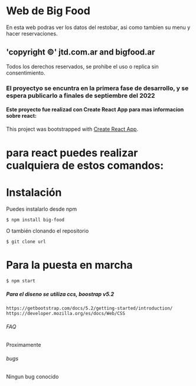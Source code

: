 # Web de Big Food 

En esta web podras ver los datos del restobar, asi como tambien su menu y hacer reservaciones.

## 'copyright ©' jtd.com.ar and bigfood.ar

Todos los derechos reservados, se prohibe el uso o replica sin consentimiento. 


### El proyectyo se encuntra en la primera fase de desarrollo, y se espera publicarlo a finales de septiembre del 2022


#### Este proyecto fue realizad con Create React App para mas informacion sobre react:

This project was bootstrapped with [Create React App](https://github.com/facebook/create-react-app).

# para react puedes realizar cualquiera de estos comandos: 

# Instalación

Puedes instalarlo desde npm

`$ npm install big-food`

O también clonando el repositorio

`$ git clone url`

# Para la puesta en marcha 

`$ npm start`

##### Para el diseno se utiliza ccs, boostrap v5.2

`https://getbootstrap.com/docs/5.2/getting-started/introduction/`
`https://developer.mozilla.org/es/docs/Web/CSS`

###### FAQ 

Proximamente

###### bugs
Ningun bug conocido 